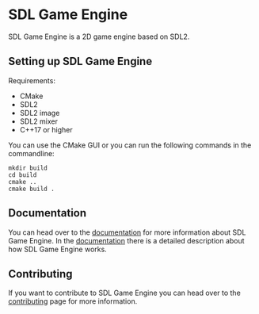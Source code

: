 # SDL Game Engine

SDL Game Engine is a 2D game engine based on SDL2.


## Setting up SDL Game Engine

Requirements:

 - CMake
 - SDL2
 - SDL2 image
 - SDL2 mixer
 - C++17 or higher

You can use the CMake GUI or you can run the following commands in the commandline:
```
mkdir build
cd build
cmake ..
cmake build .
```

## Documentation
You can head over to the [documentation](https://github.com/JelleVos1/sdl-game-engine/blob/master/documentation.md) for more information about SDL Game Engine. In the [documentation](https://github.com/JelleVos1/sdl-game-engine/blob/master/documentation.md) there is a detailed description about how SDL Game Engine works.

## Contributing
If you want to contribute to SDL Game Engine you can head over to the [contributing](https://github.com/JelleVos1/sdl-game-engine/blob/master/CONTRIBUTING.md) page for more information.
